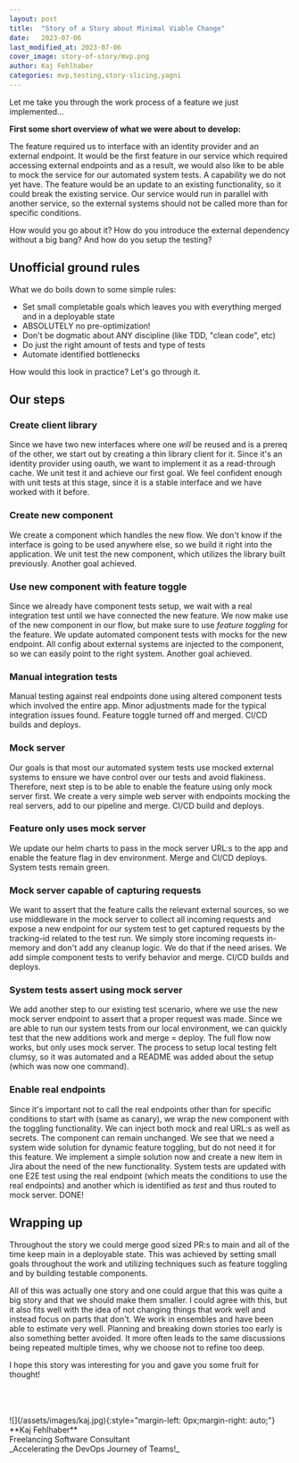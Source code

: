 ```yaml
---
layout: post
title:  "Story of a Story about Minimal Viable Change"
date:   2023-07-06
last_modified_at: 2023-07-06
cover_image: story-of-story/mvp.png
author: Kaj Fehlhaber
categories: mvp,testing,story-slicing,yagni
---
```

Let me take you through the work process of a feature we just implemented...

**First some short overview of what we were about to develop:**

The feature required us to interface with an identity provider and an external endpoint.
It would be the first feature in our service which required accessing external endpoints and as a result, we would also like to be able to mock the service for our automated system tests. A capability we do not yet have.
The feature would be an update to an existing functionality, so it could break the existing service.
Our service would run in parallel with another service, so the external systems should not be called more than for specific conditions.

How would you go about it? How do you introduce the external dependency without a big bang? And how do you setup the testing?

## Unofficial ground rules
What we do boils down to some simple rules:

- Set small completable goals which leaves you with everything merged and in a deployable state
- ABSOLUTELY no pre-optimization!
- Don't be dogmatic about ANY discipline (like TDD, "clean code", etc)
- Do just the right amount of tests and type of tests
- Automate identified bottlenecks

How would this look in practice? Let's go through it.

## Our steps
### Create client library
Since we have two new interfaces where one *will* be reused and is a prereq of the other, we start out by creating a thin library client for it.
Since it's an identity provider using oauth, we want to implement it as a read-through cache. We unit test it and achieve our first goal. We feel confident enough with unit tests at this stage, since it is a stable interface and we have worked with it before.

### Create new component
We create a component which handles the new flow. We don't know if the interface is going to be used anywhere else, so we build it right into the application. We unit test the new component, which utilizes the library built previously. Another goal achieved.

### Use new component with feature toggle
Since we already have component tests setup, we wait with a real integration test until we have connected the new feature. We now make use of the new component in our flow, but make sure to use *feature toggling* for the feature. We update automated component tests with mocks for the new endpoint. All config about external systems are injected to the component, so we can easily point to the right system. Another goal achieved.

### Manual integration tests
Manual testing against real endpoints done using altered component tests which involved the entire app. Minor adjustments made for the typical integration issues found. Feature toggle turned off and merged. CI/CD builds and deploys.

### Mock server
Our goals is that most our automated system tests use mocked external systems to ensure we have control over our tests and avoid flakiness.
Therefore, next step is to be able to enable the feature using only mock server first.
We create a very simple web server with endpoints mocking the real servers, add to our pipeline and merge. CI/CD build and deploys.

### Feature only uses mock server
We update our helm charts to pass in the mock server URL:s to the app and enable the feature flag in dev environment. Merge and CI/CD deploys. System tests remain green.

### Mock server capable of capturing requests
We want to assert that the feature calls the relevant external sources, so we use middleware in the mock server to collect all incoming requests and expose a new endpoint for our system test to get captured requests by the tracking-id related to the test run. We simply store incoming requests in-memory and don't add any cleanup logic. We do that if the need arises. We add simple component tests to verify behavior and merge. CI/CD builds and deploys.

### System tests assert using mock server
We add another step to our existing test scenario, where we use the new mock server endpoint to assert that a proper request was made. Since we are able to run our system tests from our local environment, we can quickly test that the new additions work and merge = deploy. The full flow now works, but only uses mock server. The process to setup local testing felt clumsy, so it was automated and a README was added about the setup (which was now one command).

### Enable real endpoints
Since it's important not to call the real endpoints other than for specific conditions to start with (same as canary), we wrap the new component with the toggling functionality. We can inject both mock and real URL:s as well as secrets. The component can remain unchanged. We see that we need a system wide solution for dynamic feature toggling, but do not need it for this feature. We implement a simple solution now and create a new item in Jira about the need of the new functionality.
System tests are updated with one E2E test using the real endpoint (which meats the conditions to use the real endpoints) and another which is identified as _test_ and thus routed to mock server. DONE!

## Wrapping up
Throughout the story we could merge good sized PR:s to main and all of the time keep main in a deployable state. This was achieved by setting small goals throughout the work and utilizing techniques such as feature toggling and by building testable components.

All of this was actually one story and one could argue that this was quite a big story and that we should make them smaller. I could agree with this, but it also fits well with the idea of not changing things that work well and instead focus on parts that don't. We work in ensembles and have been able to estimate very well. Planning and breaking down stories too early is also something better avoided. It more often leads to the same discussions being repeated multiple times, why we choose not to refine too deep.

I hope this story was interesting for you and gave you some fruit for thought!

<br>
<br>
<br>
![](/assets/images/kaj.jpg){:style="margin-left: 0px;margin-right: auto;"}
**Kaj Fehlhaber**<br>
Freelancing Software Consultant<br>
_Accelerating the DevOps Journey of Teams!_
